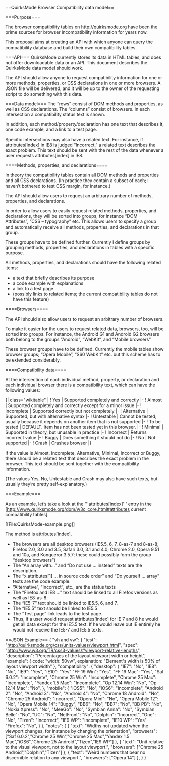 ==QuirksMode Browser Compatibility data model==

===Purpose===

The browser compatibility tables on http://quirksmode.org have been the prime sources for browser incompatibility information for years now.

This proposal aims at creating an API with which anyone can query the compatibility database and build their own compatibility tables.

===API===
QuirksMode currently stores its data in HTML tables, and does not offer downloadable data or an API. This document describes the QuirksMode data model should work.

The API should allow anyone to request compatibility information for one or more methods, properties, or CSS declarations in one or more browsers. A JSON file will be delivered, and it will be up to the owner of the requesting script to do something with this data.

===Data model===
The “rows” consist of DOM methods and properties, as well as CSS declarations. The “columns” consist of browsers. In each intersection a compatibility status text is shown.

In addition, each method/property/declaration has one text that describes it, one code example, and a link to a test page.

Specific intersections may also have a related text. For instance, if attributes[index] in IE8 is judged “Incorrect,” a related text describes the exact problem. This text should be sent with the rest of the data whenever a user requests attributes[index] in IE8.

====Methods, properties, and declarations====

In theory the compatibility tables contain all DOM methods and properties and all CSS declarations. (In practice they contain a subset of each; I haven’t bothered to test CSS margin, for instance.)

The API should allow users to request an arbitrary number of methods, properties, and declarations.

In order to allow users to easily request related methods, properties, and declarations, they will be sorted into groups; for instance “DOM – Attributes”, “CSS – typography” etc. This allows users to specify a group and automatically receive all methods, properties, and declarations in that group.

These groups have to be defined further. Currently I define groups by grouping methods, properties, and declarations in tables with a specific purpose.

All methods, properties, and declarations should have the following related items:
* a text that briefly describes its purpose
* a code example with explanations
* a link to a test page
* (possibly links to related items; the current compatibility tables do not have this feature)

====Browsers====

The API should also allow users to request an arbitrary number of browsers.

To make it easier for the users to request related data, browsers, too, will be sorted into groups. For instance, the Android G1 and Android G2 browsers both belong to the groups “Android”, “WebKit”, and “Mobile browsers”

These browser groups have to be defined. Currently the mobile tables show browser groups; “Opera Mobile”, “S60 WebKit” etc. but this scheme has to be extended considerably.

====Compatibility data====

At the intersection of each individual method, property, or declaration and each individual browser there is a compatibility text, which can have the following values:

{| class="wikitable" |
! Yes
| Supported completely and correctly
|-
! Almost
| Supported completely and correctly except for a minor issue
|-
! Incomplete
| Supported correctly but not completely
|-
! Alternative
| Supported, but with alternative syntax
|-
! Untestable
| Cannot be tested; usually because it depends on another item that is not supported
|-
! To be tested
| DEFAULT. Item has not been tested yet in this browser.
|-
! Minimal
| Supported in theory, but unusable in practice
|-
! Incorrect
| Returns incorrect value
|-
! Buggy
| Does something it should not do
|-
! No
| Not supported
|-
! Crash
| Crashes browser
|}

If the value is Almost, Incomplete, Alternative, Minimal, Incorrect or Buggy, there should be a related text that describes the exact problem in the browser. This text should be sent together with the compatibility information.

(The values Yes, No, Untestable and Crash may also have such texts, but usually they’re pretty self-explanatory.)


===Example===

As an example, let’s take a look at the '''attributes[index]''' entry in the [http://www.quirksmode.org/dom/w3c_core.html#attributes current compatibility tables].

[[File:QuirksMode-example.png]]

The method is attributes[index].
* The browsers are all desktop browsers (IE5.5, 6, 7, 8-as-7 and 8-as-8; Firefox 2.0, 3.0 and 3.5, Safari 3.0, 3.1 and 4.0; Chrome 2.0, Opera 9.51 and 10a, and Konqueror 3.5.7; these could possibly form the group “desktop browsers”)
* The “An array with...” and “Do not use ... instead” texts are the description.
* The “x.attributes[1] ... in source code order” and “Do yourself ... array” texts are the code example.
* “Alternative”, “Incorrect”, etc., are the status texts
* The “Firefox and IE8 ...” text should be linked to all Firefox versions as well as IE8-as-8.
* The “IE5-7” text should be linked to IE5.5, 6, and 7.
* The “IE5.5” text should be linked to IE5.5
* The “Test page” link leads to the test page.
* Thus, if a user would request attributes[index] for IE 7 and 8 he would get all data except for the IE5.5 text. If he would leave out IE entirely he would not receive the IE5-7 and IE5.5 texts.

==JSON Example==
<syntaxhighlight>
{
   "vh and vw": {
	"test": "http://quirksmode.org/css/units-values/viewport.html",
	"spec": "http://www.w3.org/TR/css3-values/#viewport-relative-lengths",
	"description": "Percentages of the layout viewport width or height",
	"example": {
		code: "width: 50vw",
		explanation: "Element's width is 50% of layout viewport width"
	},
	"compatibility": {
		"desktop": {
			"IE7": "No",
			"IE8": "No",
			"IE9": "Yes",
			"IE10": "Yes"
			"FF 19 Win": "Yes",
			"FF 19 Mac": "Yes",
			"Saf 6.0.2": "Incomplete",
			"Chrome 25 Win": "Incomplete",
			"Chrome 25 Mac": "Incomplete",
			"Yandex 1.5 Mac": "Incomplete",
			"Op 12.14 Win": "No",
			"Op 12.14 Mac": "No",
		},
		"mobile": {
			"iOS5": "No",
			"iOS6": "Incomplete",
			"Android 2": "No",
			"Android 3": "No",
			"Android 4": "No",
			"Chrome 18 Android": "No",
			"Chrome 25 Android": "Incorrect",
			"Opera Mini": "No",
			"Opera Mobile 12": "No",
			"Opera Mobile 14": "Buggy",
			"BB6": "No",
			"BB7": "No",
			"BB PB": "No",
			"Nokia Xpress": "No",
			"MeeGo": "No",
			"Symbian Anna": "No",
			"Symbian Belle": "No",
			"UC": "No",
			"NetFront": "No",
			"Dolphin": "Incorrect",
			"One": "No",
			"Tizen": "Incorrect",
			"IE9 WP": "Incomplete",
			"IE10 WP": "Yes"
			"Firefox": "No",
		}
	},
	"notes": {
		{
			"text": "Widths not updated when the viewport changes, for instance by changing the orientation",
			"browsers": ["Saf 6.0.2","Chrome 25 Win","Chrome 25 Mac","Yandex 1.5 Mac","iOS6","Chrome 25 Android","Tizen","IE9 WP"]
		},
		{
			"text": "Unit relative to the visual viewport, not to the layout viewport.",
			"browsers": ["Chrome 25 Android","Dolphin","Tizen"]
		},
		{
			"text": "Weird numbers that bear no discernible relation to any viewport.",
			"browsers": ["Opera 14"]
		},
	}
}
</syntaxhighlight>